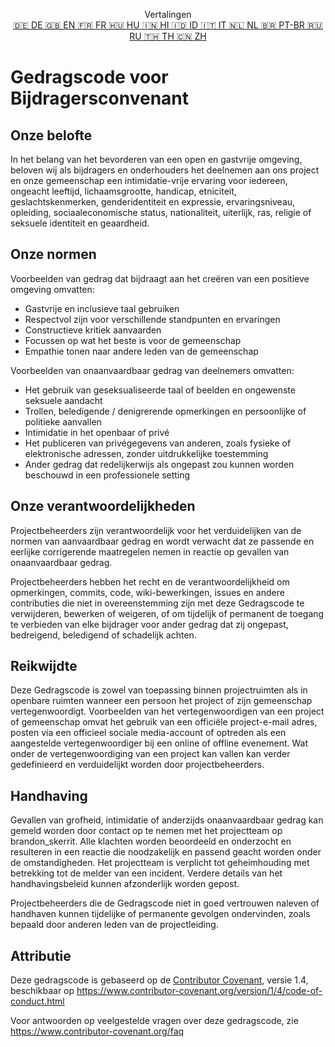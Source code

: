 <p align="center">
Vertalingen <br>
<a href=https://github.com/Ciphey/Ciphey/tree/master/translations/de/CODE_OF_CONDUCT.md>🇩🇪 DE   </a>
<a href=https://github.com/Ciphey/Ciphey/tree/master/CODE_OF_CONDUCT.md>🇬🇧 EN   </a>
<a href=https://github.com/Ciphey/Ciphey/tree/master/translations/fr/CODE_OF_CONDUCT.md>🇫🇷 FR   </a>
<a href=https://github.com/Ciphey/Ciphey/tree/master/translations/hu/CODE_OF_CONDUCT.md>🇭🇺 HU   </a>
<a href=https://github.com/Ciphey/Ciphey/tree/master/translations/hi/CODE_OF_CONDUCT.md>🇮🇳 HI   </a>
<a href=https://github.com/Ciphey/Ciphey/tree/master/translations/id/CODE_OF_CONDUCT.md>🇮🇩 ID   </a>
<a href=https://github.com/Ciphey/Ciphey/tree/master/translations/it/CODE_OF_CONDUCT.md>🇮🇹 IT   </a>
<a href=https://github.com/Ciphey/Ciphey/tree/master/translations/nl/CODE_OF_CONDUCT.md>🇳🇱 NL   </a>
<a href=https://github.com/Ciphey/Ciphey/tree/master/translations/pt-br/CODE_OF_CONDUCT.md>🇧🇷 PT-BR   </a>
<a href=https://github.com/Ciphey/Ciphey/tree/master/translations/ru/CODE_OF_CONDUCT.md>🇷🇺 RU   </a>
<a href="https://github.com/Ciphey/Ciphey/tree/master/translations/th/CODE_OF_CONDUCT.md">🇹🇭 TH   </a>
<a href=https://github.com/Ciphey/Ciphey/tree/master/translations/zh/CODE_OF_CONDUCT.md>🇨🇳 ZH   </a>
</p>

# Gedragscode voor Bijdragersconvenant

## Onze belofte

In het belang van het bevorderen van een open en gastvrije omgeving, beloven wij als
bijdragers en onderhouders het deelnemen aan ons project en
onze gemeenschap een intimidatie-vrije ervaring voor iedereen, ongeacht leeftijd,
lichaamsgrootte, handicap, etniciteit, geslachtskenmerken, genderidentiteit en expressie,
ervaringsniveau, opleiding, sociaaleconomische status, nationaliteit, uiterlijk,
ras, religie of seksuele identiteit en geaardheid.

## Onze normen

Voorbeelden van gedrag dat bijdraagt aan het creëren van een positieve omgeving
omvatten:

- Gastvrije en inclusieve taal gebruiken
- Respectvol zijn voor verschillende standpunten en ervaringen
- Constructieve kritiek aanvaarden
- Focussen op wat het beste is voor de gemeenschap
- Empathie tonen naar andere leden van de gemeenschap

Voorbeelden van onaanvaardbaar gedrag van deelnemers omvatten:

- Het gebruik van geseksualiseerde taal of beelden en ongewenste seksuele aandacht
- Trollen, beledigende / denigrerende opmerkingen en persoonlijke of politieke aanvallen
- Intimidatie in het openbaar of privé
- Het publiceren van privégegevens van anderen, zoals fysieke of elektronische adressen,
  zonder uitdrukkelijke toestemming
- Ander gedrag dat redelijkerwijs als ongepast zou kunnen worden beschouwd in een
  professionele setting

## Onze verantwoordelijkheden

Projectbeheerders zijn verantwoordelijk voor het verduidelijken van de normen van aanvaardbaar
gedrag en wordt verwacht dat ze passende en eerlijke corrigerende maatregelen nemen in
reactie op gevallen van onaanvaardbaar gedrag.

Projectbeheerders hebben het recht en de verantwoordelijkheid om opmerkingen, commits,
code, wiki-bewerkingen, issues en andere contributies die niet in overeenstemming zijn
met deze Gedragscode te verwijderen, bewerken of weigeren, of om tijdelijk of permanent
de toegang te verbieden van elke bijdrager voor ander gedrag dat zij ongepast,
bedreigend, beledigend of schadelijk achten.

## Reikwijdte

Deze Gedragscode is zowel van toepassing binnen projectruimten als in openbare ruimten
wanneer een persoon het project of zijn gemeenschap vertegenwoordigt. Voorbeelden van
het vertegenwoordigen van een project of gemeenschap omvat het gebruik van een officiële project-e-mail
adres, posten via een officieel sociale media-account of optreden als een aangestelde
vertegenwoordiger bij een online of offline evenement. Wat onder de vertegenwoordiging
van een project kan vallen kan verder gedefinieerd en verduidelijkt worden door projectbeheerders.

## Handhaving

Gevallen van grofheid, intimidatie of anderzijds onaanvaardbaar gedrag kan
gemeld worden door contact op te nemen met het projectteam op brandon_skerrit. Alle
klachten worden beoordeeld en onderzocht en resulteren in een reactie die
noodzakelijk en passend geacht worden onder de omstandigheden. Het projectteam is
verplicht tot geheimhouding met betrekking tot de melder van een incident.
Verdere details van het handhavingsbeleid kunnen afzonderlijk worden gepost.

Projectbeheerders die de Gedragscode niet in goed vertrouwen naleven of handhaven kunnen
tijdelijke of permanente gevolgen ondervinden, zoals bepaald door anderen
leden van de projectleiding.

## Attributie

Deze gedragscode is gebaseerd op de [Contributor Covenant][homepage], versie 1.4,
beschikbaar op <https://www.contributor-covenant.org/version/1/4/code-of-conduct.html>

[homepage]: https://www.contributor-covenant.org

Voor antwoorden op veelgestelde vragen over deze gedragscode, zie <https://www.contributor-covenant.org/faq>
